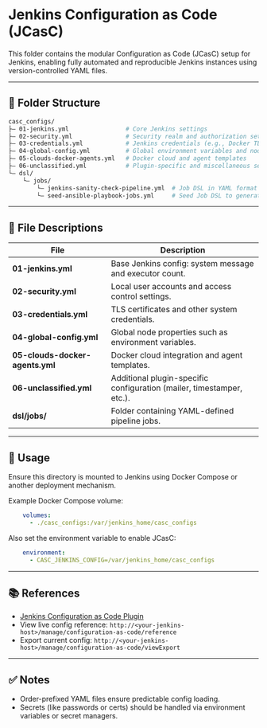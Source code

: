 # Jenkins Configuration as Code (JCasC)

This folder contains the modular Configuration as Code (JCasC) setup for Jenkins, enabling fully automated and
reproducible Jenkins instances using version-controlled YAML files.

---

## 📁 Folder Structure

```bash
casc_configs/
├— 01-jenkins.yml                # Core Jenkins settings
├— 02-security.yml               # Security realm and authorization settings
├— 03-credentials.yml            # Jenkins credentials (e.g., Docker TLS certs)
├— 04-global-config.yml          # Global environment variables and node properties
├— 05-clouds-docker-agents.yml   # Docker cloud and agent templates
├— 06-unclassified.yml           # Plugin-specific and miscellaneous settings
└— dsl/
    └— jobs/
        └— jenkins-sanity-check-pipeline.yml  # Job DSL in YAML format
        └— seed-ansible-playbook-jobs.yml     # Seed Job DSL to generate pipeline for Ansible Playbooks
```

---

## 🧹 File Descriptions

| File                            | Description                                                           |
|---------------------------------|-----------------------------------------------------------------------|
| **01-jenkins.yml**              | Base Jenkins config: system message and executor count.               |
| **02-security.yml**             | Local user accounts and access control settings.                      |
| **03-credentials.yml**          | TLS certificates and other system credentials.                        |
| **04-global-config.yml**        | Global node properties such as environment variables.                 |
| **05-clouds-docker-agents.yml** | Docker cloud integration and agent templates.                         |
| **06-unclassified.yml**         | Additional plugin-specific configuration (mailer, timestamper, etc.). |
| **dsl/jobs/**                   | Folder containing YAML-defined pipeline jobs.                         |

---

## 📌 Usage

Ensure this directory is mounted to Jenkins using Docker Compose or another deployment mechanism.

Example Docker Compose volume:

```yaml
    volumes:
      - ./casc_configs:/var/jenkins_home/casc_configs
```

Also set the environment variable to enable JCasC:

```yaml
    environment:
      - CASC_JENKINS_CONFIG=/var/jenkins_home/casc_configs
```

---

## 📚 References

- [Jenkins Configuration as Code Plugin](https://github.com/jenkinsci/configuration-as-code-plugin)
- View live config reference: `http://<your-jenkins-host>/manage/configuration-as-code/reference`
- Export current config: `http://<your-jenkins-host>/manage/configuration-as-code/viewExport`

---

## ✅ Notes

- Order-prefixed YAML files ensure predictable config loading.
- Secrets (like passwords or certs) should be handled via environment variables or secret managers.

